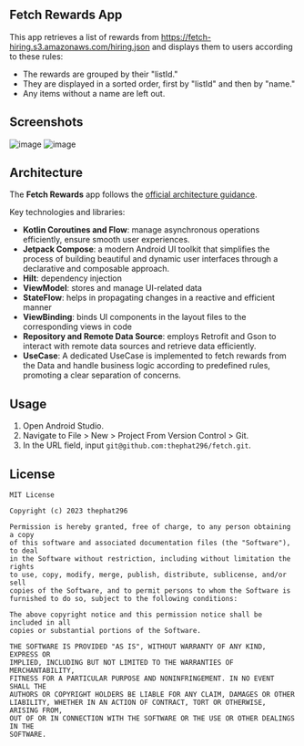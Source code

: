 ## Fetch Rewards App
This app retrieves a list of rewards from https://fetch-hiring.s3.amazonaws.com/hiring.json and displays them to users according to these rules:
* The rewards are grouped by their "listId."
* They are displayed in a sorted order, first by "listId" and then by "name."
* Any items without a name are left out.

## Screenshots
![image](https://github.com/thephat296/fetch/assets/30050797/42f4a911-94f2-4725-a549-5fb28d07a872)
![image](https://github.com/thephat296/fetch/assets/30050797/9a9364dc-7db8-4ef4-9363-307a3252e5a6)

## Architecture
The **Fetch Rewards** app follows the [official architecture guidance](https://developer.android.com/topic/architecture).

Key technologies and libraries:
* **Kotlin Coroutines and Flow**: manage asynchronous operations efficiently, ensure smooth user experiences.
* **Jetpack Compose**: a modern Android UI toolkit that simplifies the process of building beautiful and dynamic user interfaces through a declarative and composable approach.
* **Hilt**: dependency injection
* **ViewModel**: stores and manage UI-related data
* **StateFlow**: helps in propagating changes in a reactive and efficient manner
* **ViewBinding**: binds UI components in the layout files to the corresponding views in code
* **Repository and Remote Data Source**: employs Retrofit and Gson to interact with remote data sources and retrieve data efficiently.
* **UseCase**: A dedicated UseCase is implemented to fetch rewards from the Data and handle business logic according to predefined rules, promoting a clear separation of concerns.

## Usage
1. Open Android Studio.
2. Navigate to File > New > Project From Version Control > Git.
3. In the URL field, input `git@github.com:thephat296/fetch.git`.

## License
```
MIT License

Copyright (c) 2023 thephat296

Permission is hereby granted, free of charge, to any person obtaining a copy
of this software and associated documentation files (the "Software"), to deal
in the Software without restriction, including without limitation the rights
to use, copy, modify, merge, publish, distribute, sublicense, and/or sell
copies of the Software, and to permit persons to whom the Software is
furnished to do so, subject to the following conditions:

The above copyright notice and this permission notice shall be included in all
copies or substantial portions of the Software.

THE SOFTWARE IS PROVIDED "AS IS", WITHOUT WARRANTY OF ANY KIND, EXPRESS OR
IMPLIED, INCLUDING BUT NOT LIMITED TO THE WARRANTIES OF MERCHANTABILITY,
FITNESS FOR A PARTICULAR PURPOSE AND NONINFRINGEMENT. IN NO EVENT SHALL THE
AUTHORS OR COPYRIGHT HOLDERS BE LIABLE FOR ANY CLAIM, DAMAGES OR OTHER
LIABILITY, WHETHER IN AN ACTION OF CONTRACT, TORT OR OTHERWISE, ARISING FROM,
OUT OF OR IN CONNECTION WITH THE SOFTWARE OR THE USE OR OTHER DEALINGS IN THE
SOFTWARE.
```
